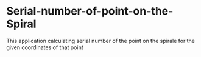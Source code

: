 # Serial-number-of-point-on-the-Spiral

This application calculating serial number of the point on the spirale for the given 
coordinates of that point 
